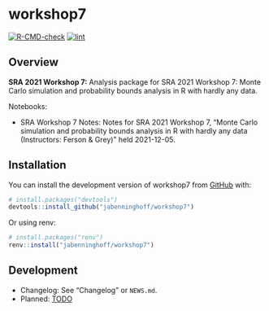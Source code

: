 
<!-- README.md is generated from README.Rmd. Please edit that file -->

# workshop7

<!-- badges: start -->

[![R-CMD-check](https://github.com/jabenninghoff/workshop7/workflows/R-CMD-check/badge.svg)](https://github.com/jabenninghoff/workshop7/actions)
[![lint](https://github.com/jabenninghoff/workshop7/workflows/lint/badge.svg)](https://github.com/jabenninghoff/workshop7/actions)
<!-- badges: end -->

## Overview

**SRA 2021 Workshop 7:** Analysis package for SRA 2021 Workshop 7: Monte
Carlo simulation and probability bounds analysis in R with hardly any
data.

Notebooks:

-   SRA Workshop 7 Notes: Notes for SRA 2021 Workshop 7, “Monte Carlo
    simulation and probability bounds analysis in R with hardly any data
    (Instructors: Ferson & Grey)” held 2021-12-05.

## Installation

You can install the development version of workshop7 from
[GitHub](https://github.com/) with:

``` r
# install.packages("devtools")
devtools::install_github("jabenninghoff/workshop7")
```

Or using renv:

``` r
# install.packages("renv")
renv::install("jabenninghoff/workshop7")
```

## Development

-   Changelog: See “Changelog” or `NEWS.md`.
-   Planned: [TODO](TODO.md)
